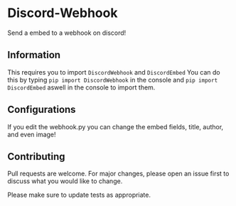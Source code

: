 # Discord-Webhook
Send a embed to a webhook on discord!

## Information
This requires you to import ```DiscordWebhook``` and ```DiscordEmbed```
You can do this by typing ```pip import DiscordWebhook``` in the console and ```pip import DiscordEmbed``` aswell in the console to import them.

## Configurations
If you edit the webhook.py you can change the embed fields, title, author, and even image!

## Contributing
Pull requests are welcome. For major changes, please open an issue first to discuss what you would like to change.

Please make sure to update tests as appropriate.
